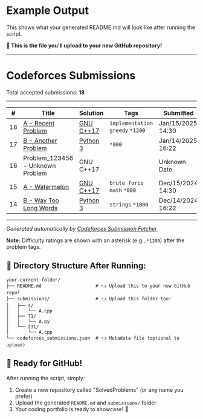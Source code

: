 # Example Output

This shows what your generated README.md will look like after running the script.

**🎯 This is the file you'll upload to your new GitHub repository!**

---

# Codeforces Submissions

Total accepted submissions: **18**

---

| # | Title | Solution | Tags | Submitted |
|:-:|-------|----------|------|-----------|
| 18 | [A - Recent Problem](https://codeforces.com/contest/1500/problem/A) | [GNU C++17](https://codeforces.com/contest/1500/submission/987654321) | `implementation` `greedy` `*1200` | Jan/15/2025 14:30 |
| 17 | [B - Another Problem](https://codeforces.com/contest/1400/problem/B) | [Python 3](https://codeforces.com/contest/1400/submission/987654320) | `*800` | Jan/14/2025 16:22 |
| 16 | Problem_123456 - Unknown Problem | GNU C++17 |  | Unknown Date |
| 15 | [A - Watermelon](https://codeforces.com/contest/4/problem/A) | [GNU C++17](https://codeforces.com/contest/4/submission/123456789) | `brute force` `math` `*800` | Dec/15/2024 14:30 |
| 14 | [B - Way Too Long Words](https://codeforces.com/contest/71/problem/A) | [Python 3](https://codeforces.com/contest/71/submission/123456788) | `strings` `*1000` | Dec/14/2024 16:22 |

---

*Generated automatically by [Codeforces Submission Fetcher](https://github.com/Andrew-Velox/codeforces-submission-fetcher)*

**Note:** Difficulty ratings are shown with an asterisk (e.g., `*1200`) after the problem tags.

## 📂 Directory Structure After Running:

```
your-current-folder/
├── README.md                    # 👈 Upload this to your new GitHub repo!
├── submissions/                 # 👈 Upload this folder too!
│   ├── 4/
│   │   └── A.cpp
│   ├── 71/
│   │   └── A.py
│   └── 231/
│       └── A.cpp
└── codeforces_submissions.json  # 👈 Metadata file (optional to upload)
```

## 🚀 Ready for GitHub!

After running the script, simply:
1. Create a new repository called "SolvedProblems" (or any name you prefer)
2. Upload the generated `README.md` and `submissions/` folder
3. Your coding portfolio is ready to showcase! 🎉
